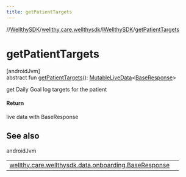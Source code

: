 ```yaml
---
title: getPatientTargets
---
```

//[WellthySDK](../../../index.html)/[wellthy.care.wellthysdk](../index.html)/[IWellthySDK](index.html)/[getPatientTargets](get-patient-targets.html)



# getPatientTargets



[androidJvm]\
abstract fun [getPatientTargets](get-patient-targets.html)(): [MutableLiveData](https://developer.android.com/reference/kotlin/androidx/lifecycle/MutableLiveData.html)&lt;[BaseResponse](../../wellthy.care.wellthysdk.data.onboarding/-base-response/index.html)&gt;



get Daily Goal log targets for the patient



#### Return



live data with BaseResponse



## See also


androidJvm

| | |
|---|---|
| [wellthy.care.wellthysdk.data.onboarding.BaseResponse](../../wellthy.care.wellthysdk.data.onboarding/-base-response/index.html) |  |





